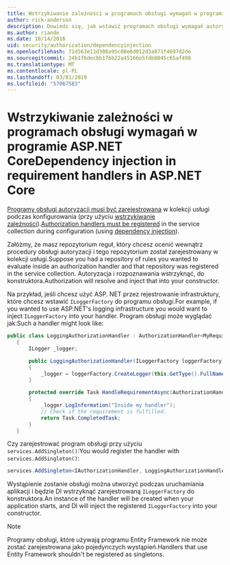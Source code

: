 ```yaml
---
title: Wstrzykiwanie zależności w programach obsługi wymagań w programie ASP.NET Core
author: rick-anderson
description: Dowiedz się, jak wstawić programach obsługi wymagań autoryzacji do aplikacji ASP.NET Core przy użyciu iniekcji zależności.
ms.author: riande
ms.date: 10/14/2016
uid: security/authorization/dependencyinjection
ms.openlocfilehash: 71d563e11d308a95c08e6d012d3a071f4697d2de
ms.sourcegitcommit: 24b1f6decbb17bb22a45166e5fdb0845c65af498
ms.translationtype: MT
ms.contentlocale: pl-PL
ms.lasthandoff: 03/01/2019
ms.locfileid: "57067583"
---
```

# <a name="dependency-injection-in-requirement-handlers-in-aspnet-core"></a><span data-ttu-id="e63a0-103">Wstrzykiwanie zależności w programach obsługi wymagań w programie ASP.NET Core</span><span class="sxs-lookup"><span data-stu-id="e63a0-103">Dependency injection in requirement handlers in ASP.NET Core</span></span>

<a name="security-authorization-di"></a>

<span data-ttu-id="e63a0-104">[Programy obsługi autoryzacji musi być zarejestrowana](xref:security/authorization/policies#handler-registration) w kolekcji usługi podczas konfigurowania (przy użyciu [wstrzykiwanie zależności](xref:fundamentals/dependency-injection)).</span><span class="sxs-lookup"><span data-stu-id="e63a0-104">[Authorization handlers must be registered](xref:security/authorization/policies#handler-registration) in the service collection during configuration (using [dependency injection](xref:fundamentals/dependency-injection)).</span></span>

<span data-ttu-id="e63a0-105">Załóżmy, że masz repozytorium reguł, który chcesz ocenić wewnątrz procedury obsługi autoryzacji i tego repozytorium został zarejestrowany w kolekcji usługi.</span><span class="sxs-lookup"><span data-stu-id="e63a0-105">Suppose you had a repository of rules you wanted to evaluate inside an authorization handler and that repository was registered in the service collection.</span></span> <span data-ttu-id="e63a0-106">Autoryzacja i rozpoznawania wstrzyknąć, do konstruktora.</span><span class="sxs-lookup"><span data-stu-id="e63a0-106">Authorization will resolve and inject that into your constructor.</span></span>

<span data-ttu-id="e63a0-107">Na przykład, jeśli chcesz użyć ASP. NET przez rejestrowanie infrastruktury, które chcesz wstawić `ILoggerFactory` do programu obsługi.</span><span class="sxs-lookup"><span data-stu-id="e63a0-107">For example, if you wanted to use ASP.NET's logging infrastructure you would want to inject `ILoggerFactory` into your handler.</span></span> <span data-ttu-id="e63a0-108">Program obsługi może wyglądać jak:</span><span class="sxs-lookup"><span data-stu-id="e63a0-108">Such a handler might look like:</span></span>

```csharp
public class LoggingAuthorizationHandler : AuthorizationHandler<MyRequirement>
   {
       ILogger _logger;

       public LoggingAuthorizationHandler(ILoggerFactory loggerFactory)
       {
           _logger = loggerFactory.CreateLogger(this.GetType().FullName);
       }

       protected override Task HandleRequirementAsync(AuthorizationHandlerContext context, MyRequirement requirement)
       {
           _logger.LogInformation("Inside my handler");
           // Check if the requirement is fulfilled.
           return Task.CompletedTask;
       }
   }
   ```

<span data-ttu-id="e63a0-109">Czy zarejestrować program obsługi przy użyciu `services.AddSingleton()`:</span><span class="sxs-lookup"><span data-stu-id="e63a0-109">You would register the handler with `services.AddSingleton()`:</span></span>

```csharp
services.AddSingleton<IAuthorizationHandler, LoggingAuthorizationHandler>();
```

<span data-ttu-id="e63a0-110">Wystąpienie zostanie obsługi można utworzyć podczas uruchamiania aplikacji i będzie DI wstrzyknąć zarejestrowaną `ILoggerFactory` do konstruktora.</span><span class="sxs-lookup"><span data-stu-id="e63a0-110">An instance of the handler will be created when your application starts, and DI will inject the registered `ILoggerFactory` into your constructor.</span></span>

> [!NOTE]
> <span data-ttu-id="e63a0-111">Programy obsługi, które używają programu Entity Framework nie może zostać zarejestrowana jako pojedynczych wystąpień.</span><span class="sxs-lookup"><span data-stu-id="e63a0-111">Handlers that use Entity Framework shouldn't be registered as singletons.</span></span>
